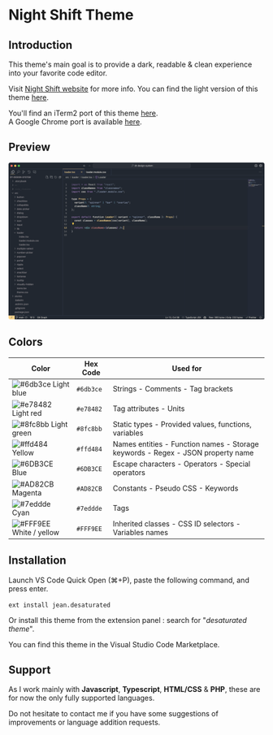 # Night Shift Theme

## Introduction

This theme's main goal is to provide a dark, readable & clean experience into your favorite code editor.

Visit [Night Shift website](https://jean-tinland.github.io/night-shift-demo/) for more info. You can find the light version of this theme [here](https://marketplace.visualstudio.com/items?itemName=jean.day-shift-theme).

You'll find an iTerm2 port of this theme [here](https://github.com/Jean-Tinland/iTerm2-theme-desaturated).\
A Google Chrome port is available [here](https://github.com/Jean-Tinland/chrome-theme-desaturated).

## Preview

![.tsx preview](./assets/preview.png)

## Colors

| Color                                                                   | Hex Code  | Used for                                                                        |
| ----------------------------------------------------------------------- | --------- | ------------------------------------------------------------------------------- |
| ![#6db3ce](https://placehold.it/15/6db3ce/000000?text=+) Light blue     | `#6db3ce` | Strings - Comments - Tag brackets                                               |
| ![#e78482](https://placehold.it/15/e78482/000000?text=+) Light red      | `#e78482` | Tag attributes - Units                                                          |
| ![#8fc8bb](https://placehold.it/15/8fc8bb/000000?text=+) Light green    | `#8fc8bb` | Static types - Provided values, functions, variables                            |
| ![#ffd484](https://placehold.it/15/ffd484/000000?text=+) Yellow         | `#ffd484` | Names entities - Function names - Storage keywords - Regex - JSON property name |
| ![#6DB3CE](https://placehold.it/15/6DB3CE/000000?text=+) Blue           | `#6DB3CE` | Escape characters - Operators - Special operators                               |
| ![#AD82CB](https://placehold.it/15/AD82CB/000000?text=+) Magenta        | `#AD82CB` | Constants - Pseudo CSS - Keywords                                               |
| ![#7eddde](https://placehold.it/15/7eddde/000000?text=+) Cyan           | `#7eddde` | Tags                                                                            |
| ![#FFF9EE](https://placehold.it/15/FFF9EE/000000?text=+) White / yellow | `#FFF9EE` | Inherited classes - CSS ID selectors - Variables names                          |

## Installation

Launch VS Code Quick Open (⌘+P), paste the following command, and press enter.

`ext install jean.desaturated`

Or install this theme from the extension panel : search for "_desaturated theme_".

You can find this theme in the Visual Studio Code Marketplace.

## Support

As I work mainly with **Javascript**, **Typescript**, **HTML/CSS** & **PHP**, these are for now the only fully supported languages.

Do not hesitate to contact me if you have some suggestions of improvements or language addition requests.
